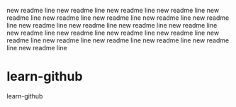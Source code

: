 new readme line
new readme line
new readme line
new readme line
new readme line
new readme line
new readme line
new readme line
new readme line
new readme line
new readme line
new readme line
new readme line
new readme line
new readme line
new readme line
new readme line
new readme line
new readme line
new readme line
new readme line
new readme line
new readme line

# learn-github
learn-github
